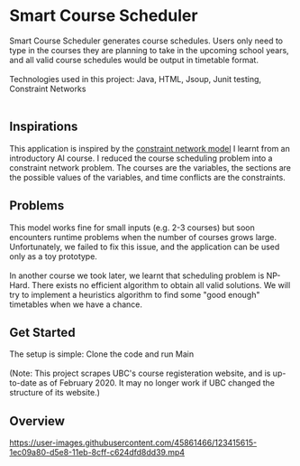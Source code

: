 
# Smart Course Scheduler

Smart Course Scheduler generates course schedules. Users only need to type in the courses they are planning to take in the upcoming school years, and all valid course schedules would be output in timetable format. <br/><br/>
Technologies used in this project: Java, HTML, Jsoup, Junit testing, Constraint Networks 
<br/><br/>
## Inspirations
This application is inspired by the [constraint network model](http://www.cs.sjsu.edu/faculty/pearce/modules/patterns/events/ConstraintNetworks.htm) I learnt from an introductory AI course. I reduced the course scheduling problem into a constraint network problem. The courses are the variables, the sections are the possible values of the variables, and time conflicts are the constraints.<br/>
## Problems
This model works fine for small inputs (e.g. 2-3 courses) but soon encounters runtime problems when the number of courses grows large. Unfortunately, we failed to fix this issue, and the application can be used only as a toy prototype.
<br/><br/>
In another course we took later, we learnt that scheduling problem is NP-Hard. There exists no efficient algorithm to obtain all valid solutions. We will try to implement a heuristics algorithm to find some "good enough" timetables when we have a chance.
## Get Started
The setup is simple: Clone the code and run Main  <br/><br/>
(Note: This project scrapes UBC's course registeration website, and is up-to-date as of February 2020. It may no longer work if UBC changed the structure of its website.)
## Overview


https://user-images.githubusercontent.com/45861466/123415615-1ec09a80-d5e8-11eb-8cff-c624dfd8dd39.mp4

